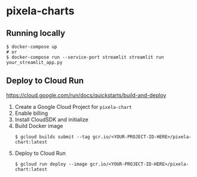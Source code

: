 # pixela-charts

## Running locally

```console
$ docker-compose up
# or
$ docker-compose run --service-port streamlit streamlit run your_streamlit_app.py
```

## Deploy to Cloud Run

<https://cloud.google.com/run/docs/quickstarts/build-and-deploy>

1. Create a Google Cloud Project for `pixela-chart`
1. Enable billing
1. Install CloudSDK and initialize
1. Build Docker image
    ```console
    $ gcloud builds submit --tag gcr.io/<YOUR-PROJECT-ID-HERE>/pixela-chart:latest
    ```
1. Deploy to Cloud Run
    ```console
    $ gcloud run deploy --image gcr.io/<YOUR-PROJECT-ID-HERE>/pixela-chart:latest
    ```
